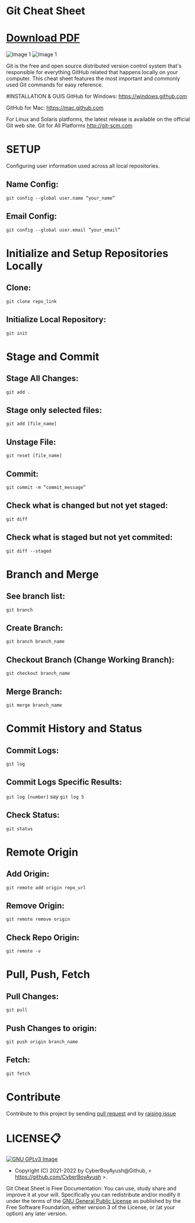 # Git Cheat Sheet

# [Download PDF](https://github.com/CyberBoyAyush/GitCheatSheet/releases/download/PDF/GitCheatSheet.pdf)

![Image 1](https://github.com/CyberBoyAyush/GitCheatSheet/blob/master/assets/git-cheat-sheet-education-1.jpg)
![Image 1](https://github.com/CyberBoyAyush/GitCheatSheet/blob/master/assets/git-cheat-sheet-education-2.jpg)

Git is the free and open source distributed version control system that's responsible for everything GitHub
related that happens locally on your computer. This cheat sheet features the most important and commonly
used Git commands for easy reference.

#INSTALLATION & GUIS
GitHub for Windows:
https://windows.github.com

GitHub for Mac:
https://mac.github.com

For Linux and Solaris platforms, the latest release is available on
the official Git web site.
Git for All Platforms
http://git-scm.com

# SETUP
Configuring user information used across all local repositories.

## Name Config:
`git config --global user.name “your_name”`

## Email Config:
`git config --global user.email “your_email”`

# Initialize and Setup Repositories Locally
## Clone:
`git clone repo_link`

## Initialize Local Repository:
`git init`

# Stage and Commit
## Stage All Changes:
`git add .`

## Stage only selected files:
`git add [file_name]`

## Unstage File:
`git reset [file_name]`

## Commit:
`git commit -m “commit_message”`

## Check what is changed but not yet staged:
`git diff`

## Check what is staged but not yet commited:
`git diff --staged`

# Branch and Merge
## See branch list:
`git branch`

## Create Branch:
`git branch branch_name`

## Checkout Branch (Change Working Branch):
`git checkout branch_name`

## Merge Branch:
`git merge branch_name`

# Commit History and Status
## Commit Logs:
`git log`

## Commit Logs Specific Results:
`git log [number]` say `git log 5`

## Check Status:
`git status`

# Remote Origin
## Add Origin:
`git remote add origin repo_url`

## Remove Origin:
`git remote remove origin`

## Check Repo Origin:
`git remote -v`

# Pull, Push, Fetch
## Pull Changes:
`git pull`

## Push Changes to origin:
`git push origin branch_name`

## Fetch:
`git fetch`

# Contribute
Contribute to this project by sending [pull request](https://github.com/CyberBoyAyush/GitCheatSheet/pulls) and by [raising issue](https://github.com/CyberBoyAyush/GitCheatSheet/issues)

# LICENSE📋
[![GNU GPLv3 Image](https://www.gnu.org/graphics/gplv3-127x51.png)](http://www.gnu.org/licenses/gpl-3.0.en.html)  

* Copyright (C) 2021-2022 by CyberBoyAyush@Github, < https://github.com/CyberBoyAyush >.

Git Cheat Sheet is Free Documentation: You can use, study share and improve it at your
will. Specifically you can redistribute and/or modify it under the terms of the
[GNU General Public License](https://www.gnu.org/licenses/gpl.html) as
published by the Free Software Foundation, either version 3 of the License, or
(at your option) any later version.
